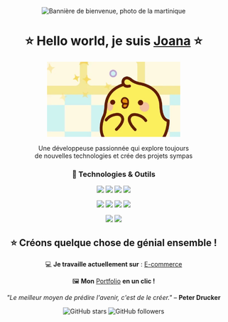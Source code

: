 <p align="center">
  <img src="bannière_martinique.jpg" alt="Bannière de bienvenue, photo de la martinique">
</p>
<div align="center">
  <h1>
    ⭐ Hello world, je suis
    <a href="https://devjoanabureth.github.io/Portfolio/">Joana</a> ⭐
  </h1>

  <a href="https://devjoanabureth.github.io/Portfolio/">
    <img
      src="giphy.webp"
      alt="Piu Piu du cartoon coréen 'Molang' heureux, avec des étoiles dans les yeux"
      width="300px"
    />
  </a>
<p></p>
  <p>Une développeuse passionnée qui explore toujours<br>de nouvelles technologies et crée des projets sympas</p>

<h3>🔧 Technologies & Outils</h3> 
  <p align="center">
    <img src="https://img.shields.io/badge/HTML-E34F26?style=flat&logo=html5&logoColor=white" />
    <img src="https://img.shields.io/badge/CSS-1572B6?style=flat&logo=css3&logoColor=white" />
    <img src="https://img.shields.io/badge/JavaScript-F7DF1E?style=flat&logo=javascript&logoColor=black" />
    <img src="https://img.shields.io/badge/Angular-DD0031?style=flat&logo=angular&logoColor=white" />
  </p>
  <p>
    <img src="https://img.shields.io/badge/PHP-777BB4?style=flat&logo=php&logoColor=white" />
    <img src="https://img.shields.io/badge/Symfony-000000?style=flat&logo=symfony&logoColor=white" />
    <img src="https://img.shields.io/badge/SQL-4479A1?style=flat&logo=postgresql&logoColor=white" />
    <img src="https://img.shields.io/badge/Java-007396?style=flat&logo=java&logoColor=white" />
  </p>
  <p>
    <img src="https://img.shields.io/badge/GitHub-181717?style=flat&logo=github&logoColor=white" />
    <img src="https://img.shields.io/badge/VSCode-007ACC?style=flat&logo=visual-studio-code&logoColor=white" />
  </p>
  
  <h2>⭐ Créons quelque chose de génial ensemble !</h2>

  💻 **Je travaille actuellement sur** : [E-commerce](https://github.com/DevJoanaBureth/E-commerce)

  🖼️ **Mon** [Portfolio](https://devjoanabureth.github.io/Portfolio/) **en un clic !**

  _"Le meilleur moyen de prédire l'avenir, c'est de le créer."_ – **Peter Drucker**

  ![GitHub stars](https://img.shields.io/github/stars/DevJoanaBureth/E-commerce?style=social)
  ![GitHub followers](https://img.shields.io/github/followers/DevJoanaBureth?style=social)

</div>
